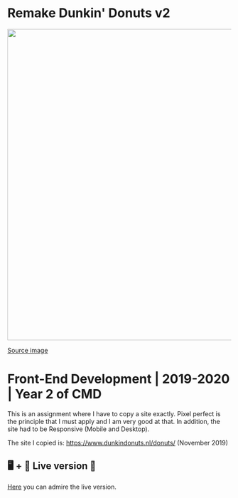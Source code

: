 # Remake Dunkin' Donuts v2
<img src="https://images.unsplash.com/photo-1558956264-7ade9ec5a171?ixlib=rb-1.2.1&auto=format&fit=crop&w=2767&q=80" width="700" />

[Source image](https://images.unsplash.com/photo-1558956264-7ade9ec5a171?ixlib=rb-1.2.1&auto=format&fit=crop&w=2767&q=80)
 
# Front-End Development | 2019-2020 | Year 2 of CMD  
This is an assignment where I have to copy a site exactly. Pixel perfect is the principle that I must apply and I am very good at that. In addition, the site had to be Responsive (Mobile and Desktop).

The site I copied is: <a href="https://www.dunkindonuts.nl/donuts/" target="_blank">https://www.dunkindonuts.nl/donuts/</a> (November 2019)

## 🖥 + 📱 Live version 🔴
[Here](https://ralfz123.github.io/DunkinDonuts-remake/index.html) you can admire the live version.

